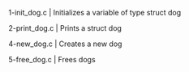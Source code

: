 1-init_dog.c | Initializes a variable of type struct dog

2-print_dog.c | Prints a struct dog

4-new_dog.c | Creates a new dog

5-free_dog.c | Frees dogs
